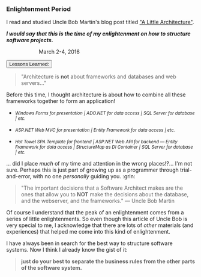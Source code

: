 <div class="d-flex flex-column flex-md-row justify-content-between">
  <div class="flex-grow-1">
    <h3 class="mb-3">Enlightenment Period</h3>
    <p>
      I read and studied Uncle Bob Martin's blog post titled <a  href="http://blog.cleancoder.com/uncle-bob/2016/01/04/ALittleArchitecture.html">"A Little Architecture"</a>.
    </p>
    <p>
      <em><strong>I would say that this is the time of my enlightenment on how to structure software projects.</strong></em> 
    </p>
</div>

<div class="flex-shrink-0">
  <span class="text-primary">
    &nbsp;&nbsp;&nbsp;&nbsp;&nbsp;&nbsp;&nbsp;&nbsp;&nbsp;&nbsp; 
    &nbsp;&nbsp;&nbsp;&nbsp;&nbsp;&nbsp;&nbsp;&nbsp;&nbsp;&nbsp; 
    March 2-4, 2016
  </span>
</div>

</div>


<div class="accordion mb-5 mt-2" id="experience-3-enlightenment-accordion">
    <div class="card">
        <div class="card-header p-0" id="experience-3-enlightenment-heading-lessons-learned">
	        <p class="mb-0">
	            <button class="btn btn-link btn-block text-left collapsed" type="button" data-toggle="collapse" data-target="#experience-3-enlightenment-collapse-lessons-learned" aria-expanded="false" aria-controls="experience-3-enlightenment-collapse-lessons-learned">
	            Lessons Learned:
	            </button>
	        </p>
        </div>
        <div id="experience-3-enlightenment-collapse-lessons-learned" class="collapse" aria-labelledby="experience-3-enlightenment-heading-lessons-learned" data-parent="#experience-3-enlightenment-accordion">
	        <div class="card-body col-md-9">
            <div class="pr-3 border-right border-light">
                <blockquote>
                  "Architecture is <strong>not</strong> about frameworks and databases and web servers..."
                </blockquote>
                <p>
                  Before this time, I thought architecture is about how to combine all these frameworks together to form an application!
                </p>
                <div>
                  <ul>
                    <li>
                      <p>
                        <small>
                          <em>Windows Forms for presentation | ADO.NET for data access | SQL Server for database | etc.</em>
                        </small>
                      </p>
                    </li>
                    <li>
                      <p>
                        <small>
                          <em>ASP.NET Web MVC for presentation | Entity Framework for data access | etc. </em>
                        </small>
                      </p>
                    </li>
                    <li>
                      <p>
                        <small>
                          <em>Hot Towel SPA Template for frontend | ASP.NET Web API for backend — Entity Framework for data access | StructureMap as DI Container | SQL Server for database | etc. </em>
                        </small>
                      </p>
                    </li>
                  </ul>
                </div>
                <p>
                  ... did I place <em>much</em> of my time and attention in the wrong places!?... I'm not sure. Perhaps this is just part of growing up as a programmer through trial-and-error, with no one <em>personally</em> guiding you. :grin:
                </p>
                <blockquote>
                  "The important decisions that a Software Architect makes are the ones that allow you to <strong>NOT</strong> make the decisions about the database, and the webserver, and the frameworks." &mdash; Uncle Bob Martin
                </blockquote>
                <p>
                  Of course I understand that the peak of an enlightenment comes from a series of little enlightenments. So even though this article of Uncle Bob is very special to me, I acknowledge that there are lots of <em>other</em> materials (and experiences) that helped me come into this kind of enlightenment.
                </p> 
                <p>
                  I have always been in search for the best way to structure software systems. Now I think I already know the gist of it:
                </p>
                <blockquote>
                  <strong>just do your best to separate the business rules from the other parts of the software system.</strong>
                </blockquote>
            </div>
	        </div>
        </div>
    </div>
</div>
